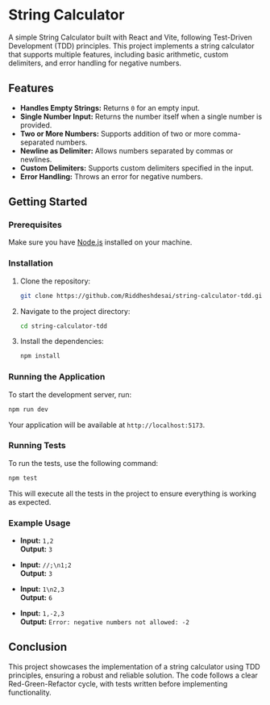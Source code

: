 # String Calculator

A simple String Calculator built with React and Vite, following Test-Driven Development (TDD) principles. This project implements a string calculator that supports multiple features, including basic arithmetic, custom delimiters, and error handling for negative numbers.

## Features

- **Handles Empty Strings:** Returns `0` for an empty input.
- **Single Number Input:** Returns the number itself when a single number is provided.
- **Two or More Numbers:** Supports addition of two or more comma-separated numbers.
- **Newline as Delimiter:** Allows numbers separated by commas or newlines.
- **Custom Delimiters:** Supports custom delimiters specified in the input.
- **Error Handling:** Throws an error for negative numbers.

## Getting Started

### Prerequisites

Make sure you have [Node.js](https://nodejs.org/) installed on your machine.

### Installation

1. Clone the repository:

   ```bash
   git clone https://github.com/Riddheshdesai/string-calculator-tdd.git
   ```

2. Navigate to the project directory:

   ```bash
   cd string-calculator-tdd
   ```

3. Install the dependencies:

   ```bash
   npm install
   ```

### Running the Application

To start the development server, run:

```bash
npm run dev
```

Your application will be available at `http://localhost:5173`.

### Running Tests

To run the tests, use the following command:

```bash
npm test
```

This will execute all the tests in the project to ensure everything is working as expected.


### Example Usage

- **Input:** `1,2`  
  **Output:** `3`

- **Input:** `//;\n1;2`  
  **Output:** `3`

- **Input:** `1\n2,3`  
  **Output:** `6`

- **Input:** `1,-2,3`  
  **Output:** `Error: negative numbers not allowed: -2`

## Conclusion

This project showcases the implementation of a string calculator using TDD principles, ensuring a robust and reliable solution. The code follows a clear Red-Green-Refactor cycle, with tests written before implementing functionality.

